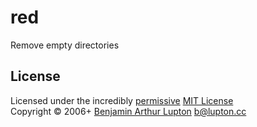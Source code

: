 # red

Remove empty directories


## License
Licensed under the incredibly [permissive](http://en.wikipedia.org/wiki/Permissive_free_software_licence) [MIT License](http://creativecommons.org/licenses/MIT/)
<br/>Copyright © 2006+ [Benjamin Arthur Lupton](http://balupton.com) <b@lupton.cc>